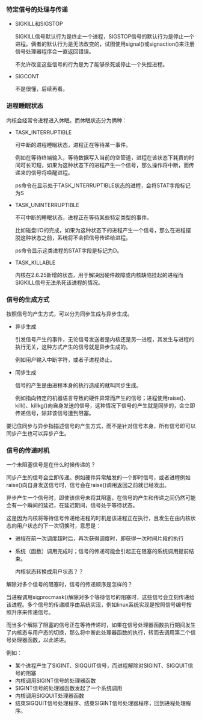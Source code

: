 ### 特定信号的处理与传递

- SIGKILL和SIGSTOP

  SIGKILL信号默认行为是终止一个进程，SIGSTOP信号的默认行为是停止一个进程。俩者的默认行为是无法改变的，试图使用signal()或signaction()来注册信号处理器程序会一直返回错误。

  不允许改变这些信号的行为是为了能够杀死或停止一个失控进程。

- SIGCONT

  不是很懂，后续再看。



### 进程睡眠状态

内核会经常令进程进入休眠，而休眠状态分为俩种：

- TASK_INTERRUPTIBLE

  可中断的进程睡眠状态，进程正在等待某一事件。

  例如在等待终端输入，等待数据写入当前的空管道，进程在该状态下耗费的时间可长可短，如果为这种状态下的进程产生一个信号，那么操作将中断，而传递来的信号将唤醒进程。

  ps命令在显示处于TASK_INTERRUPTIBLE状态的进程，会将STAT字段标记为S

- TASK_UNINTERRUPTIBLE

  不可中断的睡眠状态，进程正在等待某些特定类型的事件。

  比如磁盘I/O的完成，如果为这种状态下的进程产生一个信号，那么在进程摆脱这种状态之前，系统将不会把信号传递给进程。

  ps命令显示这类进程的STAT字段是标记为D。

- TASK_KILLABLE

  内核在2.6.25新增的状态，用于解决因硬件故障或内核缺陷挂起的进程而SIGKILL信号无法杀死该进程的情况。



### 信号的生成方式

按照信号的产生方式，可以分为同步生成与异步生成。

- 异步生成

  引发信号产生的事件，无论信号发送者是内核还是另一进程，其发生与进程的执行无关，这种方式产生的信号就是异步生成的。

  例如用户输入中断字符，或者子进程终止。

- 同步生成

  信号的产生是由进程本身的执行造成的就叫同步生成。

  例如指向特定的机器语言导致的硬件异常而产生的信号；进程使用raise()、kill()、killkg()向自身发送的信号，这种情况下信号的产生就是同步的，会立即传递信号，除非该信号遭到阻塞。

要记住同步与异步指描述信号的产生方式，而不是针对信号本身，所有信号即可以同步产生也可以异步产生。





### 信号的传递时机

一个未阻塞信号是在什么时候传递的？

同步产生的信号会立即传递。例如硬件异常触发的一个即时信号，或者进程例如raise()向自身发送信号时，信号会在raise()调用返回之前就已经发出。

异步产生一个信号时，即使该信号未将其阻塞，在信号的产生和传递之间仍然可能会有一个瞬间的延迟，在延迟期间，信号处于等待状态。

这是因为内核将等待信号传递给进程的时机是该进程正在执行，且发生在由内核状态向用户状态的下一次切换时，意思是：

- 进程在前一次调度超时后，再次获得调度时，即获得一次时间片段的执行

- 系统（函数）调用完成时；信号的传递可能会引起正在阻塞的系统调用提前结束。

  内核状态转换成用户状态？？



解除对多个信号的阻塞时，信号的传递顺序是怎样的？

当进程调用sigprocmask()解除对多个等待信号的阻塞时，这些信号会立刻传递给该进程。多个信号的传递顺序由系统实现，例如linux系统实现是按照信号编号按照升序来传递信号。

而当多个解除了阻塞的信号正在等待传递时，如果在信号处理器函数执行期间发生了内核态与用户态的切换，那么将中断此处理器函数的执行，转而去调用第二个信号处理器函数，以此递进。

例如：

- 某个进程产生了SIGINT、SIGQUIT信号，而进程解除对SIGINT、SIGQUIT信号的阻塞
- 内核调用SIGINT信号的处理器函数
- SIGINT信号的处理器函数发起了一个系统调用
- 内核调用SIGQUIT处理器函数
- 结束SIGQUIT信号处理程序、结束SIGINT信号处理器程序，回到进程处理程序。





